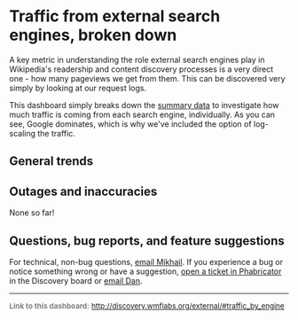 Traffic from external search engines, broken down
=======

A key metric in understanding the role external search engines play in Wikipedia's readership and content discovery processes is a very direct one - how many pageviews we get from them. This can be discovered very simply by looking at our request logs.

This dashboard simply breaks down the [summary data](http://discovery.wmflabs.org/external/#traffic_summary) to investigate how much traffic is coming from each search engine, individually. As you can see, Google dominates, which is why we've included the option of log-scaling
the traffic.

General trends
------

Outages and inaccuracies
------
None so far!

Questions, bug reports, and feature suggestions
------
For technical, non-bug questions, [email Mikhail](mailto:mpopov@wikimedia.org?subject=Dashboard%20Question). If you experience a bug or notice something wrong or have a suggestion, [open a ticket in Phabricator](https://phabricator.wikimedia.org/maniphest/task/create/?projects=Discovery) in the Discovery board or [email Dan](mailto:dgarry@wikimedia.org?subject=Dashboard%20Question).

<hr style="border-color: gray;">
<p style="font-size: small; color: gray;">
  <strong>Link to this dashboard:</strong>
  <a href="http://discovery.wmflabs.org/external/#traffic_by_engine">
    http://discovery.wmflabs.org/external/#traffic_by_engine
  </a>
</p>
